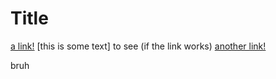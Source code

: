 # Title

[a link!](https://something.com)
[this is some text] to see (if the link works)
[another link!](some-page.html)

bruh